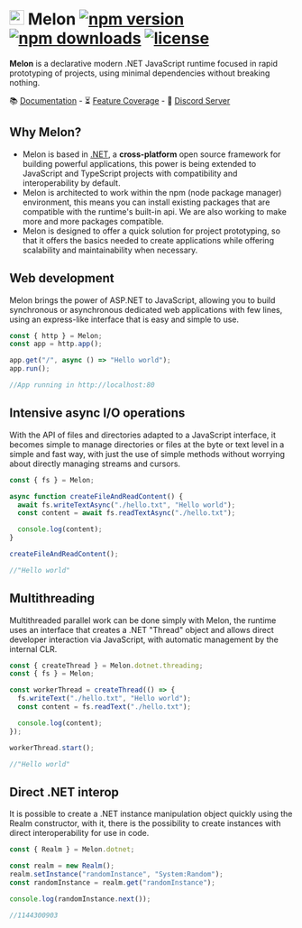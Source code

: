 # <img src="https://avatars.githubusercontent.com/u/105192336?s=400&u=4375e36be647d2a64727bbefc2382c2801897b39&v=4" width="26"> Melon [![npm version](https://badgen.net/npm/v/melon-runtime/)](https://www.npmjs.com/package/melon-runtime) [![npm downloads](https://badgen.net/npm/dm/melon-runtime)](https://www.npmjs.com/package/melon-runtime) [![license](https://badgen.net/github/license/MelonRuntime/Melon)](#)

**Melon** is a declarative modern .NET JavaScript runtime focused in rapid prototyping of projects, using minimal dependencies without breaking nothing.

📚 [Documentation](https://github.com/MelonRuntime/Melon/wiki) - ⏳ [Feature Coverage](./FEATURE_COVERAGE.md) - 💬 [Discord Server](https://discord.gg/wDJDT9Yq7C)

## Why Melon?

- Melon is based in [.NET](https://dotnet.microsoft.com/en-us/), a **cross-platform** open source framework for building powerful applications, this power is being extended to JavaScript and TypeScript projects with compatibility and interoperability by default.
- Melon is architected to work within the npm (node package manager) environment, this means you can install existing packages that are compatible with the runtime's built-in api. We are also working to make more and more packages compatible.
- Melon is designed to offer a quick solution for project prototyping, so that it offers the basics needed to create applications while offering scalability and maintainability when necessary.

## Web development

Melon brings the power of ASP.NET to JavaScript, allowing you to build synchronous or asynchronous dedicated web applications with few lines, using an express-like interface that is easy and simple to use.

```ts
const { http } = Melon;
const app = http.app();

app.get("/", async () => "Hello world");
app.run();

//App running in http://localhost:80
```

## Intensive async I/O operations

With the API of files and directories adapted to a JavaScript interface, it becomes simple to manage directories or files at the byte or text level in a simple and fast way, with just the use of simple methods without worrying about directly managing streams and cursors.

```ts
const { fs } = Melon;

async function createFileAndReadContent() {
  await fs.writeTextAsync("./hello.txt", "Hello world");
  const content = await fs.readTextAsync("./hello.txt");

  console.log(content);
}

createFileAndReadContent();

//"Hello world"
```

## Multithreading

Multithreaded parallel work can be done simply with Melon, the runtime uses an interface that creates a .NET "Thread" object and allows direct developer interaction via JavaScript, with automatic management by the internal CLR.

```ts
const { createThread } = Melon.dotnet.threading;
const { fs } = Melon;

const workerThread = createThread(() => {
  fs.writeText("./hello.txt", "Hello world");
  const content = fs.readText("./hello.txt");

  console.log(content);
});

workerThread.start();

//"Hello world"
```

## Direct .NET interop

It is possible to create a .NET instance manipulation object quickly using the Realm constructor, with it, there is the possibility to create instances with direct interoperability for use in code.

```ts
const { Realm } = Melon.dotnet;

const realm = new Realm();
realm.setInstance("randomInstance", "System:Random");
const randomInstance = realm.get("randomInstance");

console.log(randomInstance.next());

//1144300903
```